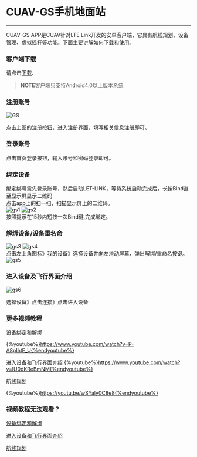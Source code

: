 # CUAV-GS手机地面站

---

CUAV-GS APP是CUAV针对LTE Link开发的安卓客户端，它具有航线规划、设备管理、虚拟摇杆等功能。下面主要讲解如何下载和使用。

### 客户端下载

请点击[下载](http://fw.cuav.net/apk/CUAV_GS.apk).
> **NOTE**客户端只支持Android4.0以上版本系统

### 注册账号

![GS](../assets/cuav_gs/gs.jpg)

点击上图的注册按钮，进入注册界面，填写相关信息注册即可。

### 登录账号

点击首页登录按钮，输入账号和密码登录即可。

### 绑定设备

绑定绑号需先登录账号，然后启动LET-LINK，等待系统启动完成后，长按Bind直至显示屏显示二维码  
点击app上的扫一扫，扫描显示屏上的二维码。  
![gs1](../assets/cuav_gs/gs1.png)    ![gs2](../assets/cuav_gs/gs2.png)  
按照提示在15秒内短按一次Bind键,完成绑定。

### 解绑设备/设备重名命

![gs3](../assets/cuav_gs/gs3.png)     ![gs4](../assets/cuav_gs/gs4.png)  
点击左上角图标》我的设备》选择设备并向左滑动屏幕，弹出解绑/重命名按键。  
![gs5](../assets/cuav_gs/gs5.png)
### 进入设备及飞行界面介绍

![gs6](../assets/cuav_gs/gs6.png)

选择设备》点击连接》点击进入设备
### 更多视频教程
设备绑定和解绑

{%youtube%}https://www.youtube.com/watch?v=P-A8pIhtF_U{%endyoutube%}

进入设备和飞行界面介绍
{%youtube%}https://www.youtube.com/watch?v=lU0dKReBmNM{%endyoutube%}

航线规划

{%youtube%}https://youtu.be/wSYaly0C8e8{%endyoutube%}

### 视频教程无法观看？

[设备绑定和解绑](https://v.youku.com/v_show/id_XNDAwNzU4MjM4NA==.html?spm=a2hzp.8253869.0.0)

[进入设备和飞行界面介绍](http://video.tudou.com/v/XNDAwNzYzNDk0MA==.html?spm=a2hzp.8244740.0.0)

[航线规划](https://v.youku.com/v_show/id_XNDAwNzY1MTcyMA==.html?spm=a2h9p.12366999.app.5~5!2~5~5!2~5~5!2~5!3~5~5~5~5~5~21~22~TR~TD!2~5~5!2~H4~A)








































